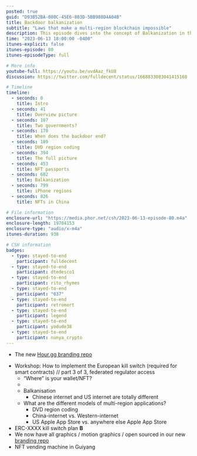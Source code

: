 ```yaml
---
posted: true
guid: "D93B52BA-080C-45E6-803D-5BB988D4A04B"
title: Backdoor balkanization
subtitle: "Laws that make a multi-region blockchain impossible"
description: This episode dives into the concept of Balkanization in the context of decentralized systems. We discuss multi-region application models and present a workshop on how to implement the European Data Act - a kill switch required for smart contracts. We also reveal about our new branding repo, and discuss the intriguing concept of an NFT vending machine in Guiyang. 
time: "2023-06-13 18:00:00 -0400"
itunes-explicit: false
itunes-episode: 80
itunes-episodeType: full

# More info
youtube-full: https://youtu.be/uvdAaz_fkU8
discussion: https://twitter.com/fulldecent/status/1668833083041415168

# Timeline
timeline:
  - seconds: 0
    title: Intro
  - seconds: 41
    title: Overview picture
  - seconds: 107
    title: Two governments?
  - seconds: 170
    title: When does the backdoor end?
  - seconds: 189
    title: DVD region coding
  - seconds: 394
    title: The full picture
  - seconds: 453
    title: NFT passports
  - seconds: 602
    title: Balkanization
  - seconds: 799
    title: iPhone regions
  - seconds: 826
    title: NFTs in China

# File information
enclosure-url: "https://media.phor.net/csh/2023-06-13-episode-80.m4a"
enclosure-length: 19704153
enclosure-type: "audio/x-m4a"
itunes-duration: 938

# CSH information
badges:
  - type: stayed-to-end
    participant: fulldecent
  - type: stayed-to-end
    participant: dtedesco1
  - type: stayed-to-end
    participant: rito_rhymes
  - type: stayed-to-end
    participant: "037"
  - type: stayed-to-end
    participant: retromort
  - type: stayed-to-end
    participant: legend
  - type: stayed-to-end
    participant: yodude38
  - type: stayed-to-end
    participant: nunya_crypto
---
```


- The new [Hour.gg branding repo](https://github.com/community-service/branding)

<!--end of quick notes-->

- Workshop: How to implement the European kill switch (required for smart contracts) // part 3 of 3, federated regulator access
  - “Where” is your wallet/NFT?
  - 
  - Balkanisation
    - Chinese internet and US internet are totally different
  - What are the different models of multi-region applications?
    - DVD region coding
    - China-internet vs. Western-internet
    - US Apple App Store vs. anywhere else Apple App Store
- ERC-XXXX kill switch plan **B**
- We now have all graphics / motion graphics / open sourced in our new [branding repo](https://github.com/community-service/branding)
- NFT vending machine in Guiyang